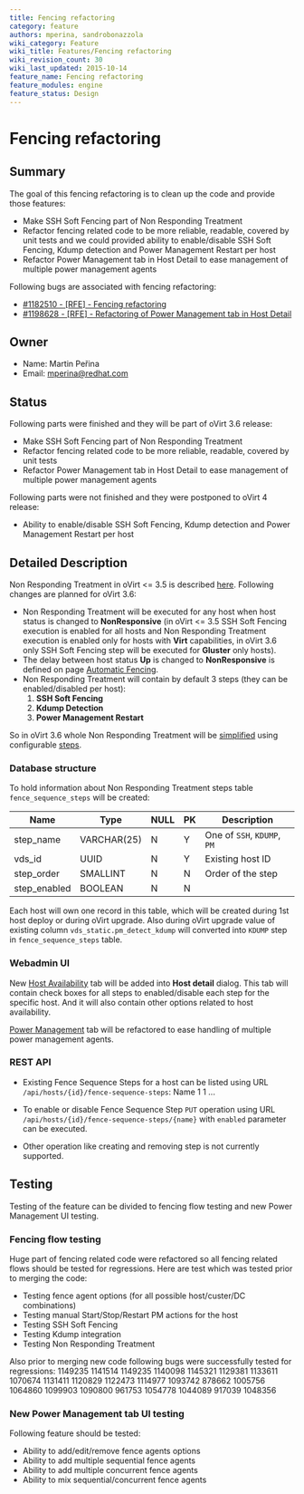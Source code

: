 ```yaml
---
title: Fencing refactoring
category: feature
authors: mperina, sandrobonazzola
wiki_category: Feature
wiki_title: Features/Fencing refactoring
wiki_revision_count: 30
wiki_last_updated: 2015-10-14
feature_name: Fencing refactoring
feature_modules: engine
feature_status: Design
---
```


# Fencing refactoring

## Summary

The goal of this fencing refactoring is to clean up the code and provide those features:

*   Make SSH Soft Fencing part of Non Responding Treatment
*   Refactor fencing related code to be more reliable, readable, covered by unit tests and we could provided ability to enable/disable SSH Soft Fencing, Kdump detection and Power Management Restart per host
*   Refactor Power Management tab in Host Detail to ease management of multiple power management agents

Following bugs are associated with fencing refactoring:

*   [#1182510 - [RFE] - Fencing refactoring](https://bugzilla.redhat.com/1182510)
*   [#1198628 - [RFE] - Refactoring of Power Management tab in Host Detail](https://bugzilla.redhat.com/1198628)

## Owner

*   Name: Martin Peřina
*   Email: mperina@redhat.com

## Status

Following parts were finished and they will be part of oVirt 3.6 release:

*   Make SSH Soft Fencing part of Non Responding Treatment
*   Refactor fencing related code to be more reliable, readable, covered by unit tests
*   Refactor Power Management tab in Host Detail to ease management of multiple power management agents

Following parts were not finished and they were postponed to oVirt 4 release:

*   Ability to enable/disable SSH Soft Fencing, Kdump detection and Power Management Restart per host

## Detailed Description

Non Responding Treatment in oVirt <= 3.5 is described [ here](Media:Current-whole-process.png). Following changes are planned for oVirt 3.6:

*   Non Responding Treatment will be executed for any host when host status is changed to **NonResponsive** (in oVirt <= 3.5 SSH Soft Fencing execution is enabled for all hosts and Non Responding Treatment execution is enabled only for hosts with **Virt** capabilities, in oVirt 3.6 only SSH Soft Fencing step will be executed for **Gluster** only hosts).
*   The delay between host status **Up** is changed to **NonResponsive** is defined on page [Automatic Fencing](Automatic_Fencing#Automatic_Fencing).
*   Non Responding Treatment will contain by default 3 steps (they can be enabled/disabled per host):
    1.  **SSH Soft Fencing**
    2.  **Kdump Detection**
    3.  **Power Management Restart**

So in oVirt 3.6 whole Non Responding Treatment will be [ simplified](Media:New-whole-process.png) using configurable [ steps](Media:Fence-sequence-definition.png).

### Database structure

To hold information about Non Responding Treatment steps table `fence_sequence_steps` will be created:

| Name          | Type        | NULL | PK  | Description                 |
|---------------|-------------|------|-----|-----------------------------|
| step_name    | VARCHAR(25) | N    | Y   | One of `SSH`, `KDUMP`, `PM` |
| vds_id       | UUID        | N    | Y   | Existing host ID            |
| step_order   | SMALLINT    | N    | N   | Order of the step           |
| step_enabled | BOOLEAN     | N    | N   |                             |

Each host will own one record in this table, which will be created during 1st host deploy or during oVirt upgrade. Also during oVirt upgrade value of existing column `vds_static.pm_detect_kdump` will converted into `KDUMP` step in `fence_sequence_steps` table.

### Webadmin UI

New [ Host Availability](Media:Fence-refactoring-host-availability-tab.png) tab will be added into **Host detail** dialog. This tab will contain check boxes for all steps to enabled/disable each step for the specific host. And it will also contain other options related to host availability.

[ Power Management](Media:Fence-refactoring-power-management-tab.png) tab will be refactored to ease handling of multiple power management agents.

### REST API

*   Existing Fence Sequence Steps for a host can be listed using URL `/api/hosts/{id}/fence-sequence-steps`:
        <fence-sequence-steps>
          <fence-sequence-step>
            <name>Name</name>
            <order>1</order>
            <enabled>1</enabled>
          <fence-sequence-step>
        ...
        </fence-sequence-steps>

*   To enable or disable Fence Sequence Step `PUT` operation using URL `/api/hosts/{id}/fence-sequence-steps/{name}` with `enabled` parameter can be executed.
*   Other operation like creating and removing step is not currently supported.

## Testing

Testing of the feature can be divided to fencing flow testing and new Power Management UI testing.

### Fencing flow testing

Huge part of fencing related code were refactored so all fencing related flows should be tested for regressions. Here are test which was tested prior to merging the code:

*   Testing fence agent options (for all possible host/custer/DC combinations)
*   Testing manual Start/Stop/Restart PM actions for the host
*   Testing SSH Soft Fencing
*   Testing Kdump integration
*   Testing Non Responding Treatment

Also prior to merging new code following bugs were successfully tested for regressions: 1149235 1141514 1149235 1140098 1145321 1129381 1133611 1070674 1131411 1120829 1122473 1114977 1093742 878662 1005756 1064860 1099903 1090800 961753 1054778 1044089 917039 1048356

### New Power Management tab UI testing

Following feature should be tested:

*   Ability to add/edit/remove fence agents options
*   Ability to add multiple sequential fence agents
*   Ability to add multiple concurrent fence agents
*   Ability to mix sequential/concurrent fence agents

